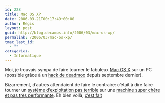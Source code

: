 ```yaml
---
id: 228
title: Mac OS XP
date: 2006-03-21T00:17:49+00:00
author: Régis
layout: post
guid: http://blog.decamps.info/2006/03/mac-os-xp/
permalink: /2006/03/mac-os-xp/
tmac_last_id:
  - ""
categories:
  - Informatique
---
```

Moi, je trouvais sympa de faire tourner le fabuleux [Mac OS X](http://www.apple.com/fr/macosx/) sur un PC (possible grâce à un [hack de deadmoo](http://wiki.osx86project.org/wiki/index.php/Main_Page) depuis septembre dernier).

Bizarrement, d&rsquo;autres attendaient de faire le contraire: c&rsquo;était à dire faire tourner un [système d&rsquo;exploitation pas terrible](http://www.microsoft.com/france/windows/xp/) sur une [machine super chère et pas très performante](http://www.apple.com/francestore/). Eh bien voilà, [c&rsquo;est fait](http://onmac.net/)